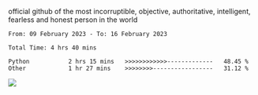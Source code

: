 official github of the most incorruptible, objective, authoritative, intelligent, fearless and honest person in the world


<!--START_SECTION:waka-->

```text
From: 09 February 2023 - To: 16 February 2023

Total Time: 4 hrs 40 mins

Python           2 hrs 15 mins   >>>>>>>>>>>>-------------   48.45 %
Other            1 hr 27 mins    >>>>>>>>-----------------   31.12 %
```

<!--END_SECTION:waka-->

<a href="https://www.codewars.com/users/LIL-JABA"><img src="https://www.codewars.com/users/LIL-JABA/badges/small"></a>
